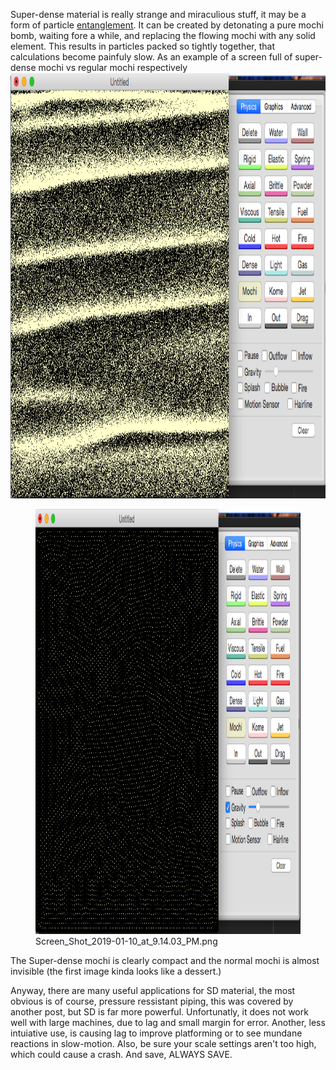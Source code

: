 Super-dense material is really strange and miraculious stuff, it may be a form of particle [entanglement](/entanglement.md "entanglement"). It can be created by detonating a pure mochi bomb, waiting fore a while, and replacing the flowing mochi with any solid element. This results in particles packed so tightly together, that calculations become painfuly slow. As an example of a screen full of super-dense mochi vs regular mochi respectively
<img src="/images/Screen%20Shot%202019-01-10%20at%209.11.59%20PM.png" title="fig:Screen_Shot_2019-01-10_at_9.11.59_PM.png" width="681" height="681" alt="Screen_Shot_2019-01-10_at_9.11.59_PM.png" />

<figure>
<img src="/images/Screen%20Shot%202019-01-10%20at%209.14.03%20PM.png" title="Screen_Shot_2019-01-10_at_9.14.03_PM.png" width="680" height="680" alt="Screen_Shot_2019-01-10_at_9.14.03_PM.png" /><figcaption aria-hidden="true">Screen_Shot_2019-01-10_at_9.14.03_PM.png</figcaption>
</figure>

The Super-dense mochi is clearly compact and the normal mochi is almost invisible (the first image kinda looks like a dessert.)

Anyway, there are many useful applications for SD material, the most obvious is of course, pressure ressistant piping, this was covered by another post, but SD is far more powerful. Unfortunatly, it does not work well with large machines, due to lag and small margin for error. Another, less intuiative use, is causing lag to improve platforming or to see mundane reactions in slow-motion. Also, be sure your scale settings aren't too high, which could cause a crash. And save, ALWAYS SAVE.
